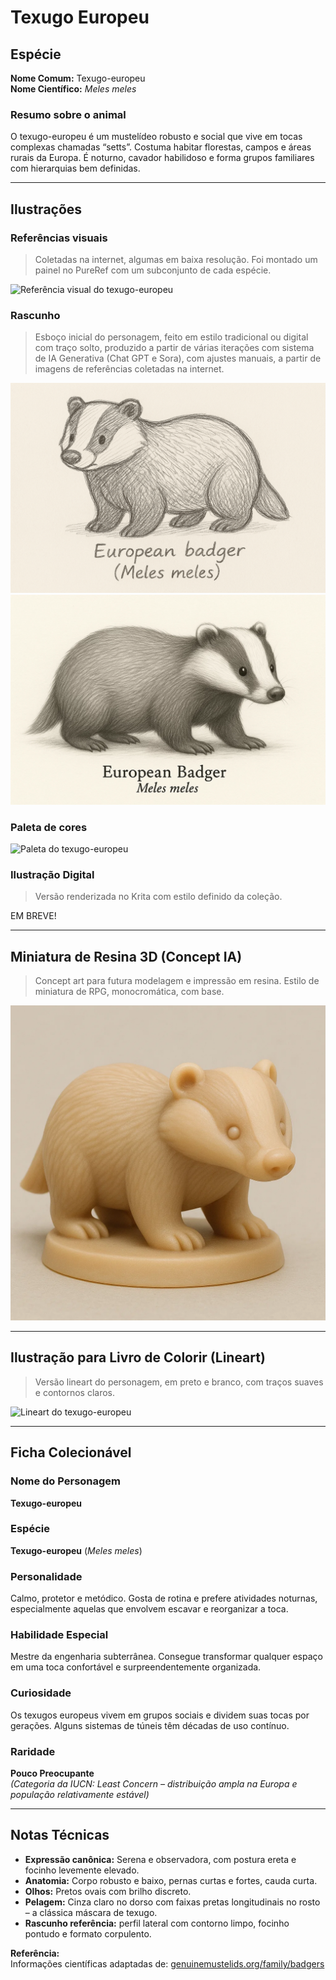 # Texugo Europeu

## Espécie
**Nome Comum:** Texugo-europeu  
**Nome Científico:** *Meles meles*

### Resumo sobre o animal
O texugo-europeu é um mustelídeo robusto e social que vive em tocas complexas chamadas “setts”. Costuma habitar florestas, campos e áreas rurais da Europa. É noturno, cavador habilidoso e forma grupos familiares com hierarquias bem definidas.

---

## Ilustrações

### Referências visuais
> Coletadas na internet, algumas em baixa resolução. Foi montado um painel no PureRef com um subconjunto de cada espécie.

![Referência visual do texugo-europeu](imagens/texugo-europeu-referencias.png)

### Rascunho
> Esboço inicial do personagem, feito em estilo tradicional ou digital com traço solto, produzido a partir de várias iterações com sistema de IA Generativa (Chat GPT e Sora), com ajustes manuais, a partir de imagens de referências coletadas na internet.

![Rascunho do texugo-europeu](img/image-12.png)
![alt text](img/image-13.png)

### Paleta de cores

![Paleta do texugo-europeu](imagens/texugo-europeu-paleta.png)

### Ilustração Digital
> Versão renderizada no Krita com estilo definido da coleção.

EM BREVE!

---

## Miniatura de Resina 3D (Concept IA)
> Concept art para futura modelagem e impressão em resina. Estilo de miniatura de RPG, monocromática, com base.

![Miniatura 3D do texugo-europeu](img/image-14.png)



---

## Ilustração para Livro de Colorir (Lineart)
> Versão lineart do personagem, em preto e branco, com traços suaves e contornos claros.

![Lineart do texugo-europeu](imagens/texugo-europeu-lineart.png)

---

## Ficha Colecionável

### Nome do Personagem
**Texugo-europeu**

### Espécie
**Texugo-europeu** (*Meles meles*)

### Personalidade
Calmo, protetor e metódico. Gosta de rotina e prefere atividades noturnas, especialmente aquelas que envolvem escavar e reorganizar a toca.

### Habilidade Especial
Mestre da engenharia subterrânea. Consegue transformar qualquer espaço em uma toca confortável e surpreendentemente organizada.

### Curiosidade
Os texugos europeus vivem em grupos sociais e dividem suas tocas por gerações. Alguns sistemas de túneis têm décadas de uso contínuo.

### Raridade
**Pouco Preocupante**  
_(Categoria da IUCN: Least Concern – distribuição ampla na Europa e população relativamente estável)_

---

## Notas Técnicas

- **Expressão canônica:** Serena e observadora, com postura ereta e focinho levemente elevado.
- **Anatomia:** Corpo robusto e baixo, pernas curtas e fortes, cauda curta.
- **Olhos:** Pretos ovais com brilho discreto.
- **Pelagem:** Cinza claro no dorso com faixas pretas longitudinais no rosto – a clássica máscara de texugo.
- **Rascunho referência:** perfil lateral com contorno limpo, focinho pontudo e formato corpulento.

**Referência:**  
Informações científicas adaptadas de: [genuinemustelids.org/family/badgers](https://www.genuinemustelids.org/family/badgers/)
